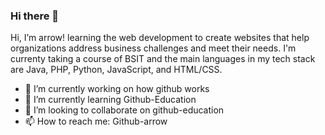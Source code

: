### Hi there 👋

Hi, I’m arrow! learning the web development to create websites that help organizations address business challenges and meet their needs. I'm currenty taking a course of BSIT and the main languages in my tech stack are Java, PHP, Python, JavaScript, and HTML/CSS.

- 🔭 I’m currently working on how github works
- 🌱 I’m currently learning Github-Education
- 👯 I’m looking to collaborate on github-education
- 📫 How to reach me: Github-arrow
###
